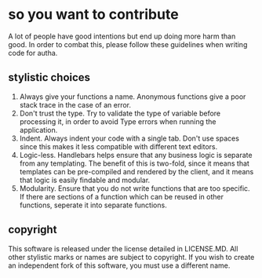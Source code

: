 # so you want to contribute
A lot of people have good intentions but end up doing more harm than good. In order to combat this, please follow these guidelines when writing code for autha.

## stylistic choices
1. Always give your functions a name. Anonymous functions give a poor stack trace in the case of an error.
2. Don't trust the type. Try to validate the type of variable before processing it, in order to avoid Type errors when running the application.
3. Indent. Always indent your code with a single tab. Don't use spaces since this makes it less compatible with different text editors.
4. Logic-less. Handlebars helps ensure that any business logic is separate from any templating. The benefit of this is two-fold, since it means that templates can be pre-compiled and rendered by the client, and it means that logic is easily findable and modular.
5. Modularity. Ensure that you do not write functions that are too specific. If there are sections of a function which can be reused in other functions, seperate it into separate functions.

## copyright
This software is released under the license detailed in LICENSE.MD. All other stylistic marks or names are subject to copyright. If you wish to create an independent fork of this software, you must use a different name.